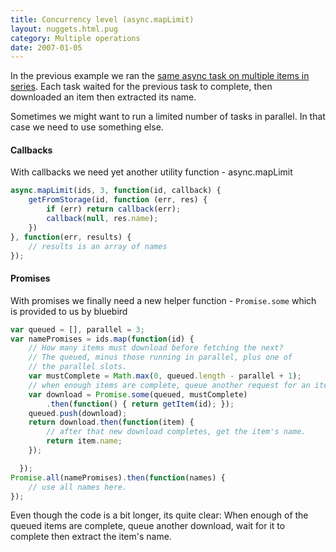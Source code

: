 ```yaml
---
title: Concurrency level (async.mapLimit)
layout: nuggets.html.pug
category: Multiple operations
date: 2007-01-05
---
```


In the previous example we ran the [same async task on multiple items in
series](14-map-in-series.html). Each task waited for the previous task to
complete, then downloaded an item then extracted its name.

Sometimes we might want to run a limited number of tasks in parallel. In that
case we need to use something else.

#### Callbacks

With callbacks we need yet another utility function - async.mapLimit

```js
async.mapLimit(ids, 3, function(id, callback) {
	getFromStorage(id, function (err, res) {
		if (err) return callback(err);
		callback(null, res.name);
	})
}, function(err, results) {
	// results is an array of names
});
```

#### Promises

With promises we finally need a new helper function - `Promise.some` which is
provided to us by bluebird

```js
var queued = [], parallel = 3;
var namePromises = ids.map(function(id) {
    // How many items must download before fetching the next?
    // The queued, minus those running in parallel, plus one of
    // the parallel slots.
    var mustComplete = Math.max(0, queued.length - parallel + 1);
    // when enough items are complete, queue another request for an item
    var download = Promise.some(queued, mustComplete)
        .then(function() { return getItem(id); });
    queued.push(download);
    return download.then(function(item) {
        // after that new download completes, get the item's name.
        return item.name;
    });

  });
Promise.all(namePromises).then(function(names) {
    // use all names here.
});
```

Even though the code is a bit longer, its quite clear: When enough of the
queued items are complete, queue another download, wait for it to complete
then extract the item's name.
